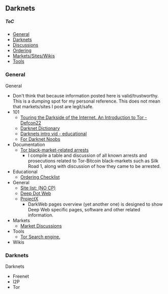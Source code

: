 ## Darknets

##### ToC

* [General](#general)
* [Darknets](#darknets)
* [Discussions](#discussion)
* [Ordering](#ordering)
* [Markets/Sites/Wikis](#markets)
* [Tools](#tools)


### <a name="general">General</a>
General
* Don't think that because information posted here is valid/trustworthy. This is a dumping spot for my personal reference. This does not mean that markets/sites I post are legit/safe. 
* 101
	* [Touring the Darkside of the Internet. An Introduction to Tor - Defcon22](https://www.youtube.com/watch?v=To5yarfAg_E)
	* [Darknet Dictionary ](http://www.deepdotweb.co/2014/03/02/deepdotwebs-darknet-dictionary/)
	* [Darknets intro vid - educational](https://www.youtube.com/watch?v=tjJYC2LuJl0)
	* [For Darknet Noobs](https://www.reddit.com/r/DarkNetMarketsNoobs)
* Documentation
	* [Tor black-market-related arrests](http://www.gwern.net/Black-market%20arrests#evolution)
		* I compile a table and discussion of all known arrests and prosecutions related to Tor-Bitcoin black-markets such as Silk Road 1, along with discussion of how they came to be arrested.
* Educational
	* [Ordering Checklist](https://www.reddit.com/r/DarkNetMarketsNoobs/wiki/completeorderingchecklist)
* General
	* [Site list: (NO CP)](http://belsec.skynetblogs.be/deepnet-the-tor-onion-directory-of-things-that-work-today.html)
	* [Deep Dot Web](http://www.deepdotweb.co/)
	* [ProjectX](https://github.com/CHEF-KOCH/ProjectX)
		* DarkWeb pages overview (yet another one) is designed to show Deep Web specific pages, software and other related information.
* Markets
	* [Market Discussions](https://www.reddit.com/r/DarkNetMarkets)
* Tools
	* [Tor Search engine.](https://ahmia.fi/search/)
* Wikis



### <a name="darknets">Darknets</a>
Darknets
* Freenet
* I2P
* Tor












